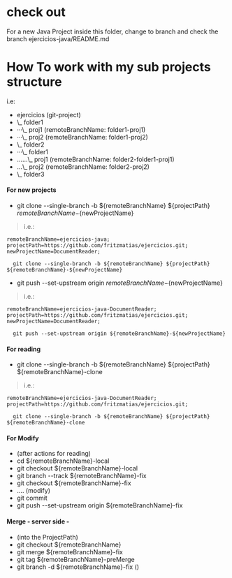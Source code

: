# check out 
For a new Java Project inside this folder, change to branch and check the branch ejercicios-java/README.md

# How To work with my sub projects structure
i.e:

* ejercicios (git-project)
* \\_ folder1
* ···\\_ proj1                  (remoteBranchName: folder1-proj1)
* ···\\_ proj2                  (remoteBranchName: folder1-proj2)
* \\_ folder2
* ···\\_ folder1
* ......\\_ proj1       (remoteBranchName: folder2-folder1-proj1)
* ...\\_ proj2          (remoteBranchName: folder2-proj2)
* \\_ folder3

#### For new projects
* git clone --single-branch -b ${remoteBranchName} ${projectPath} ${remoteBranchName}-${newProjectName}

> i.e.: 

``` 
remoteBranchName=ejercicios-java;
projectPath=https://github.com/fritzmatias/ejercicios.git;
newProjectName=DocumentReader;

  git clone --single-branch -b ${remoteBranchName} ${projectPath} ${remoteBranchName}-${newProjectName}
```
* git push --set-upstream origin ${remoteBranchName}-${newProjectName}

> i.e.: 

``` 
remoteBranchName=ejercicios-java-DocumentReader;
projectPath=https://github.com/fritzmatias/ejercicios.git;
newProjectName=DocumentReader;

  git push --set-upstream origin ${remoteBranchName}-${newProjectName}
```


#### For reading
* git clone --single-branch -b ${remoteBranchName} ${projectPath} ${remoteBranchName}-clone

> i.e.: 

``` 
remoteBranchName=ejercicios-java-DocumentReader;
projectPath=https://github.com/fritzmatias/ejercicios.git;

  git clone --single-branch -b ${remoteBranchName} ${projectPath} ${remoteBranchName}-clone
```

#### For Modify
* (after actions for reading)
* cd ${remoteBranchName}-local
* git checkout ${remoteBranchName}-local
* git branch --track ${remoteBranchName}-fix
* git checkout ${remoteBranchName}-fix
* .... (modify)
* git commit
* git push --set-upstream origin ${remoteBranchName}-fix

#### Merge - server side -
* (into the ProjectPath)
* git checkout ${remoteBranchName}
* git merge ${remoteBranchName}-fix
* git tag ${remoteBranchName}-preMerge
* git branch -d ${remoteBranchName}-fix ()

